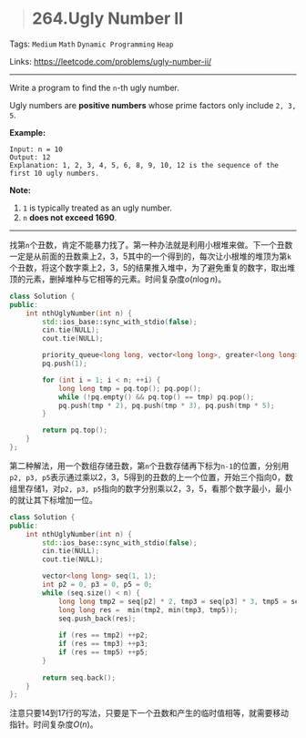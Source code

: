 > # 264.Ugly Number II

Tags: `Medium` `Math` `Dynamic Programming` `Heap`

Links: https://leetcode.com/problems/ugly-number-ii/

-----

Write a program to find the `n`-th ugly number.

Ugly numbers are **positive numbers** whose prime factors only include `2, 3, 5`. 

**Example:**

```
Input: n = 10
Output: 12
Explanation: 1, 2, 3, 4, 5, 6, 8, 9, 10, 12 is the sequence of the first 10 ugly numbers.
```

**Note:** 

1. `1` is typically treated as an ugly number.
2. `n` **does not exceed 1690**.

----

找第`n`个丑数，肯定不能暴力找了。第一种办法就是利用小根堆来做。下一个丑数一定是从前面的丑数乘上2，3，5其中的一个得到的，每次让小根堆的堆顶为第`k`个丑数，将这个数字乘上2，3，5的结果推入堆中，为了避免重复的数字，取出堆顶的元素，删掉堆种与它相等的元素。时间复杂度$o(n \log n)$。

```c++
class Solution {
public:
    int nthUglyNumber(int n) {
        std::ios_base::sync_with_stdio(false);
		cin.tie(NULL);
		cout.tie(NULL);

        priority_queue<long long, vector<long long>, greater<long long>> pq;
        pq.push(1);

        for (int i = 1; i < n; ++i) {
            long long tmp = pq.top(); pq.pop();
            while (!pq.empty() && pq.top() == tmp) pq.pop();
            pq.push(tmp * 2), pq.push(tmp * 3), pq.push(tmp * 5);
        }

        return pq.top();
    }
};
```

第二种解法，用一个数组存储丑数，第`n`个丑数存储再下标为`n-1`的位置，分别用`p2, p3, p5`表示通过乘以2，3，5得到的丑数的上一个位置，开始三个指向0，数组里存储1，对`p2, p3, p5`指向的数字分别乘以2，3，5，看那个数字最小，最小的就让其下标增加一位。

```c++
class Solution {
public:
    int nthUglyNumber(int n) {
        std::ios_base::sync_with_stdio(false);
		cin.tie(NULL);
		cout.tie(NULL);

        vector<long long> seq(1, 1);
        int p2 = 0, p3 = 0, p5 = 0;
        while (seq.size() < n) {
            long long tmp2 = seq[p2] * 2, tmp3 = seq[p3] * 3, tmp5 = seq[p5] * 5;
            long long res =  min(tmp2, min(tmp3, tmp5));
            seq.push_back(res);
            
            if (res == tmp2) ++p2;
            if (res == tmp3) ++p3;
            if (res == tmp5) ++p5;
        }
        
        return seq.back();
    }
};
```

注意只要14到17行的写法，只要是下一个丑数和产生的临时值相等，就需要移动指针。时间复杂度$O(n)$。
